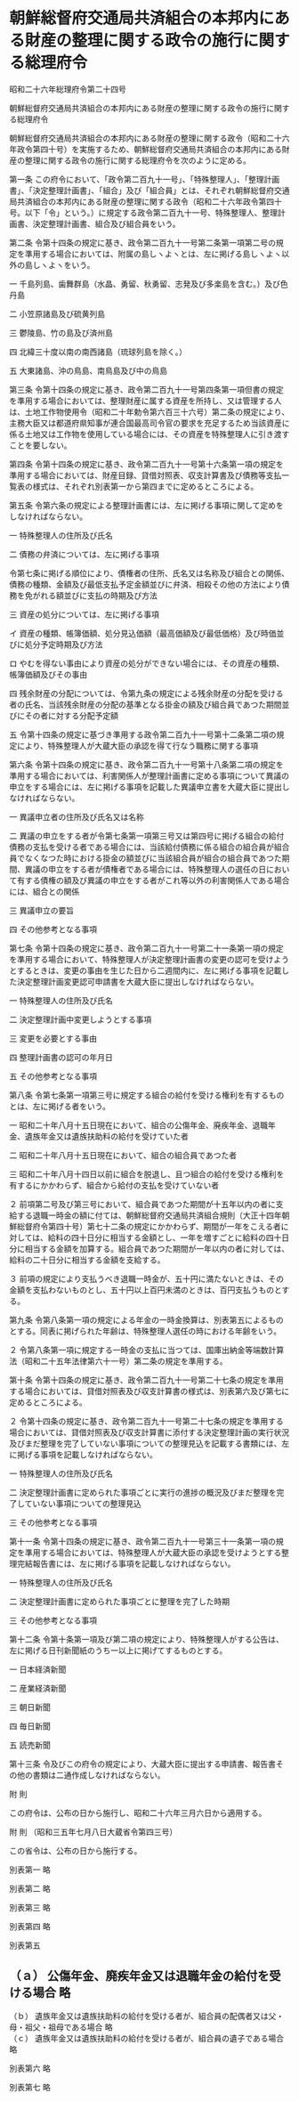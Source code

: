# 朝鮮総督府交通局共済組合の本邦内にある財産の整理に関する政令の施行に関する総理府令

昭和二十六年総理府令第二十四号

朝鮮総督府交通局共済組合の本邦内にある財産の整理に関する政令の施行に関する総理府令

朝鮮総督府交通局共済組合の本邦内にある財産の整理に関する政令（昭和二十六年政令第四十号）を実施するため、朝鮮総督府交通局共済組合の本邦内にある財産の整理に関する政令の施行に関する総理府令を次のように定める。

第一条 この府令において、「政令第二百九十一号」、「特殊整理人」、「整理計画書」、「決定整理計画書」、「組合」及び「組合員」とは、それぞれ朝鮮総督府交通局共済組合の本邦内にある財産の整理に関する政令（昭和二十六年政令第四十号。以下「令」という。）に規定する政令第二百九十一号、特殊整理人、整理計画書、決定整理計画書、組合及び組合員をいう。

第二条 令第十四条の規定に基き、政令第二百九十一号第二条第一項第二号の規定を準用する場合においては、附属の島しヽよヽとは、左に掲げる島しヽよヽ以外の島しヽよヽをいう。

一 千島列島、歯舞群島（水晶、勇留、秋勇留、志発及び多楽島を含む。）及び色丹島

二 小笠原諸島及び硫黄列島

三 鬱陵島、竹の島及び済州島

四 北緯三十度以南の南西諸島（琉球列島を除く。）

五 大東諸島、沖の鳥島、南鳥島及び中の鳥島

第三条 令第十四条の規定に基き、政令第二百九十一号第四条第一項但書の規定を準用する場合においては、整理財産に属する資産を所持し、又は管理する人は、土地工作物使用令（昭和二十年勅令第六百三十六号）第二条の規定により、主務大臣又は都道府県知事が連合国最高司令官の要求を充足するため当該資産に係る土地又は工作物を使用している場合には、その資産を特殊整理人に引き渡すことを要しない。

第四条 令第十四条の規定に基き、政令第二百九十一号第十六条第一項の規定を準用する場合においては、財産目録、貸借対照表、収支計算書及び債務等支払一覧表の様式は、それぞれ別表第一から第四までに定めるところによる。

第五条 令第六条の規定による整理計画書には、左に掲げる事項に関して定めをしなければならない。

一 特殊整理人の住所及び氏名

二 債務の弁済については、左に掲げる事項

令第七条に掲げる順位により、債権者の住所、氏名又は名称及び組合との関係、債務の種類、金額及び最低支払予定金額並びに弁済、相殺その他の方法により債務を免がれる額並びに支払の時期及び方法

三 資産の処分については、左に掲げる事項

イ 資産の種類、帳簿価額、処分見込価額（最高価額及び最低価格）及び時価並びに処分予定時期及び方法

ロ やむを得ない事由により資産の処分ができない場合には、その資産の種類、帳簿価額及びその事由

四 残余財産の分配については、令第九条の規定による残余財産の分配を受ける者の氏名、当該残余財産の分配の基準となる掛金の額及び組合員であつた期間並びにその者に対する分配予定額

五 令第十四条の規定に基づき準用する政令第二百九十一号第十二条第二項の規定により、特殊整理人が大蔵大臣の承認を得て行なう職務に関する事項

第六条 令第十四条の規定に基き、政令第二百九十一号第十八条第二項の規定を準用する場合においては、利害関係人が整理計画書に定める事項について異議の申立をする場合には、左に掲げる事項を記載した異議申立書を大蔵大臣に提出しなければならない。

一 異議申立者の住所及び氏名又は名称

二 異議の申立をする者が令第七条第一項第三号又は第四号に掲げる組合の給付債務の支払を受ける者である場合には、当該給付債務に係る組合の組合員が組合員でなくなつた時における掛金の額並びに当該組合員が組合の組合員であつた期間、異議の申立をする者が債権者である場合には、特殊整理人の選任の日において有する債権の額及び異議の申立をする者がこれ等以外の利害関係人である場合には、組合との関係

三 異議申立の要旨

四 その他参考となる事項

第七条 令第十四条の規定に基き、政令第二百九十一号第二十一条第一項の規定を準用する場合において、特殊整理人が決定整理計画書の変更の認可を受けようとするときは、変更の事由を生じた日から二週間内に、左に掲げる事項を記載した決定整理計画変更認可申請書を大蔵大臣に提出しなければならない。

一 特殊整理人の住所及び氏名

二 決定整理計画中変更しようとする事項

三 変更を必要とする事由

四 整理計画書の認可の年月日

五 その他参考となる事項

第八条 令第七条第一項第三号に規定する組合の給付を受ける権利を有するものとは、左に掲げる者をいう。

一 昭和二十年八月十五日現在において、組合の公傷年金、廃疾年金、退職年金、遺族年金又は遺族扶助料の給付を受けていた者

二 昭和二十年八月十五日現在において、組合の組合員であつた者

三 昭和二十年八月十四日以前に組合を脱退し、且つ組合の給付を受ける権利を有するにかかわらず、組合から給付の支払を受けていない者

２ 前項第二号及び第三号において、組合員であつた期間が十五年以内の者に支給する退職一時金の額に付ては、朝鮮総督府交通局共済組合規則（大正十四年朝鮮総督府令第四十号）第七十二条の規定にかかわらず、期間が一年をこえる者に対しては、給料の四十日分に相当する金額とし、一年を増すごとに給料の四十日分に相当する金額を加算する。組合員であつた期間が一年以内の者に対しては、給料の二十日分に相当する金額を支給する。

３ 前項の規定により支払うべき退職一時金が、五十円に満たないときは、その金額を支払わないものとし、五十円以上百円未満のときは、百円支払うものとする。

第九条 令第八条第一項の規定による年金の一時金換算は、別表第五によるものとする。同表に掲げられた年齢は、特殊整理人選任の時における年齢をいう。

２ 令第八条第一項に規定する一時金の支払に当つては、国庫出納金等端数計算法（昭和二十五年法律第六十一号）第二条の規定を準用する。

第十条 令第十四条の規定に基き、政令第二百九十一号第二十七条の規定を準用する場合においては、貸借対照表及び収支計算書の様式は、別表第六及び第七に定めるところによる。

２ 令第十四条の規定に基き、政令第二百九十一号第二十七条の規定を準用する場合においては、貸借対照表及び収支計算書に添付する決定整理計画の実行状況及びまだ整理を完了していない事項についての整理見込を記載する書類には、左に掲げる事項を記載しなければならない。

一 特殊整理人の住所及び氏名

二 決定整理計画書に定められた事項ごとに実行の進捗の概況及びまだ整理を完了していない事項についての整理見込

三 その他参考となる事項

第十一条 令第十四条の規定に基き、政令第二百九十一号第三十一条第一項の規定を準用する場合においては、特殊整理人が大蔵大臣の承認を受けようとする整理完結報告書には、左に掲げる事項を記載しなければならない。

一 特殊整理人の住所及び氏名

二 決定整理計画書に定められた事項ごとに整理を完了した時期

三 その他参考となる事項

第十二条 令第十条第一項及び第二項の規定により、特殊整理人がする公告は、左に掲げる日刊新聞紙のうち一以上に掲げてするものとする。

一 日本経済新聞

二 産業経済新聞

三 朝日新聞

四 毎日新聞

五 読売新聞

第十三条 令及びこの府令の規定により、大蔵大臣に提出する申請書、報告書その他の書類は二通作成しなければならない。

附 則

この府令は、公布の日から施行し、昭和二十六年三月六日から適用する。

附 則 （昭和三五年七月八日大蔵省令第四三号）

この省令は、公布の日から施行する。

別表第一 略

別表第二 略

別表第三 略

別表第四 略

別表第五

（ａ） 公傷年金、廃疾年金又は退職年金の給付を受ける場合 略  
---  
（ｂ） 遺族年金又は遺族扶助料の給付を受ける者が、組合員の配偶者又は父・母・祖父・祖母である場合 略  
（ｃ） 遺族年金又は遺族扶助料の給付を受ける者が、組合員の遺子である場合 略  
  
別表第六 略

別表第七 略
